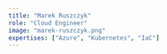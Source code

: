 ```yaml
---
title: "Marek Ruszczyk"
role: "Cloud Engineer"
image: "marek-ruszczyk.png"
expertises: ["Azure", "Kubernetes", "IaC"]
---
```

